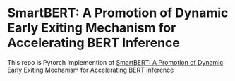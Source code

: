 # SmartBERT: A Promotion of Dynamic Early Exiting Mechanism for Accelerating BERT Inference
This repo is Pytorch implemention of [SmartBERT: A Promotion of Dynamic Early Exiting Mechanism for Accelerating
BERT Inference](https://www.ijcai.org/proceedings/2023/0563.pdf)

